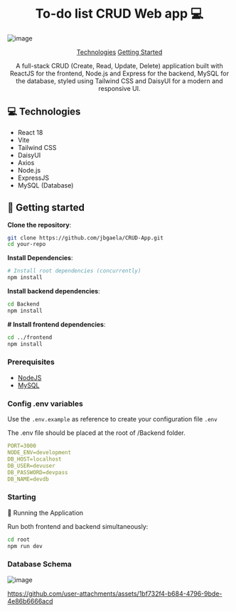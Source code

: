 <h1 align="center" style="font-weight: bold;">To-do list CRUD Web app 💻</h1>

![image](https://github.com/user-attachments/assets/58ab9920-f41b-47f6-b499-4bda9cc1fc90)


<p align="center">
<a href="#tech">Technologies</a>
<a href="#started">Getting Started</a>
</p>

<p align="center">A full-stack CRUD (Create, Read, Update, Delete) application built with ReactJS for the frontend, Node.js and Express for the backend, MySQL for the database, styled using Tailwind CSS and DaisyUI for a modern and responsive UI.</p>

<h2 id="technologies">💻 Technologies</h2>

- React 18
- Vite
- Tailwind CSS
- DaisyUI
- Axios
- Node.js
- ExpressJS
- MySQL (Database)

<h2 id="started">🚀 Getting started</h2>

**Clone the repository**:

```bash
git clone https://github.com/jbgaela/CRUD-App.git
cd your-repo
```

**Install Dependencies**:

```bash
# Install root dependencies (concurrently)
npm install
```

**Install backend dependencies**:

```bash
cd Backend
npm install
```

**# Install frontend dependencies**:

```bash
cd ../frontend
npm install
```

<h3>Prerequisites</h3>

- [NodeJS](https://nodejs.org/en)
- [MySQL](https://www.mysql.com/)

<h3>Config .env variables</h2>

Use the `.env.example` as reference to create your configuration file `.env`

The .env file should be placed at the root of /Backend folder.

```yaml
PORT=3000
NODE_ENV=development
DB_HOST=localhost
DB_USER=devuser
DB_PASSWORD=devpass
DB_NAME=devdb
```

<h3>Starting</h3>

🚀 Running the Application

Run both frontend and backend simultaneously:

```bash
cd root
npm run dev
```

<h3>Database Schema</h3>

![image](https://github.com/user-attachments/assets/d8b6a508-2bac-4abe-8ccd-3da544bd7639)

https://github.com/user-attachments/assets/1bf732f4-b684-4796-9bde-4e86b6666acd

